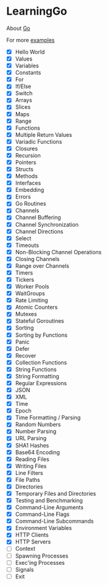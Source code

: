 # LearningGo

About [Go](https://go.dev)

For more [examples](https://gobyexample.com) 

- [x] Hello World
- [x] Values
- [x] Variables
- [x] Constants
- [x] For
- [x] If/Else
- [x] Switch
- [x] Arrays
- [x] Slices
- [x] Maps
- [x] Range
- [x] Functions
- [x] Multiple Return Values
- [x] Variadic Functions
- [x] Closures
- [x] Recursion
- [x] Pointers
- [x] Structs
- [x] Methods
- [x] Interfaces
- [x] Embedding
- [x] Errors
- [x] Go Routines
- [x] Channels
- [x] Channel Buffering
- [x] Channel Synchronization
- [x] Channel Directions
- [x] Select
- [x] Timeouts
- [x] Non-Blocking Channel Operations
- [x] Closing Channels
- [x] Range over Channels
- [x] Timers
- [x] Tickers
- [x] Worker Pools
- [x] WaitGroups
- [x] Rate Limiting
- [x] Atomic Counters
- [x] Mutexes
- [x] Stateful Goroutines
- [x] Sorting
- [x] Sorting by Functions
- [x] Panic
- [x] Defer
- [x] Recover
- [x] Collection Functions
- [x] String Functions
- [x] String Formatting
- [x] Regular Expressions
- [x] JSON
- [x] XML
- [x] Time
- [x] Epoch
- [x] Time Formatting / Parsing
- [x] Random Numbers
- [x] Number Parsing
- [x] URL Parsing
- [x] SHA1 Hashes
- [x] Base64 Encoding
- [x] Reading Files
- [x] Writing Files
- [x] Line Filters
- [x] File Paths
- [x] Directories
- [x] Temporary Files and Directories
- [x] Testing and Benchmarking
- [x] Command-Line Arguments
- [x] Command-Line Flags
- [x] Command-Line Subcommands
- [x] Environment Variables
- [x] HTTP Clients
- [x] HTTP Servers
- [ ] Context
- [ ] Spawning Processes
- [ ] Exec'ing Processes
- [ ] Signals
- [ ] Exit
